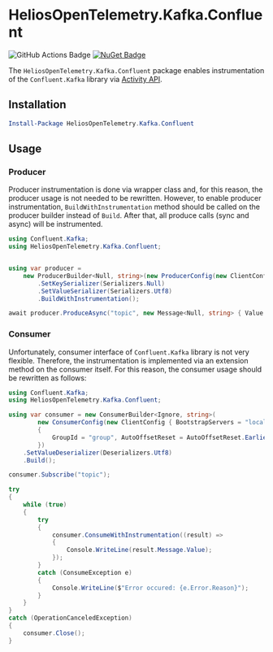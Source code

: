 # HeliosOpenTelemetry.Kafka.Confluent

![GitHub Actions Badge](https://github.com/helios/confluent-kafka-extensions-diagnostics/actions/workflows/continuous.integration.yml/badge.svg)
[![NuGet Badge](https://buildstats.info/nuget/HeliosOpenTelemetry.Kafka.Confluent)](https://www.nuget.org/packages/HeliosOpenTelemetry.Kafka.Confluent/)

The `HeliosOpenTelemetry.Kafka.Confluent` package enables instrumentation of the `Confluent.Kafka` library
via [Activity API](https://docs.microsoft.com/en-us/dotnet/core/diagnostics/distributed-tracing-instrumentation-walkthroughs).

## Installation

```powershell
Install-Package HeliosOpenTelemetry.Kafka.Confluent
```

## Usage

### Producer

Producer instrumentation is done via wrapper class and, for this reason, the producer usage is not needed to be rewritten. However,
to enable producer instrumentation, `BuildWithInstrumentation` method should be called on the producer builder instead of `Build`.
After that, all produce calls (sync and async) will be instrumented.

```csharp
using Confluent.Kafka;
using HeliosOpenTelemetry.Kafka.Confluent;


using var producer =
    new ProducerBuilder<Null, string>(new ProducerConfig(new ClientConfig { BootstrapServers = "localhost:9092" }))
        .SetKeySerializer(Serializers.Null)
        .SetValueSerializer(Serializers.Utf8)
        .BuildWithInstrumentation();

await producer.ProduceAsync("topic", new Message<Null, string> { Value = "Hello World!" });

```

### Consumer

Unfortunately, consumer interface of `Confluent.Kafka` library is not very flexible. Therefore, the instrumentation is implemented
via an extension method on the consumer itself. For this reason, the consumer usage should be rewritten as follows:

```csharp
using Confluent.Kafka;
using HeliosOpenTelemetry.Kafka.Confluent;

using var consumer = new ConsumerBuilder<Ignore, string>(
        new ConsumerConfig(new ClientConfig { BootstrapServers = "localhost:9092" })
        {
            GroupId = "group", AutoOffsetReset = AutoOffsetReset.Earliest
        })
    .SetValueDeserializer(Deserializers.Utf8)
    .Build();

consumer.Subscribe("topic");

try
{
    while (true)
    {
        try
        {
            consumer.ConsumeWithInstrumentation((result) =>
            {
                Console.WriteLine(result.Message.Value);
            });
        }
        catch (ConsumeException e)
        {
            Console.WriteLine($"Error occured: {e.Error.Reason}");
        }
    }
}
catch (OperationCanceledException)
{
    consumer.Close();
}
```
